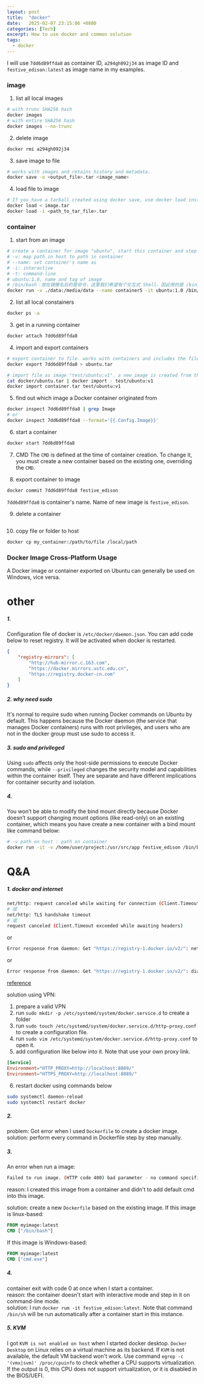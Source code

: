 ```yaml
---
layout: post
title:  "docker"
date:   2025-02-07 23:15:06 +0800
categories: [Tech]
excerpt: How to use docker and common solution
tags:
  - docker
---
```


I will use `7dd6d89ffda8` as container ID, `a294gh092j34` as image ID and `festive_edison:latest` as image name in my examples. 

### image

1. list all local images
```bash
# with trunc SHA256 hash
docker images
# with entire SHA256 hash
docker images --no-trunc
```

2. delete image
```bash
docker rmi a294gh092j34
```

3. save image to file

```bash
# works with images and retains history and metadata.
docker save -o <output_file>.tar <image_name>
```

4. load file to image

```bash
# If you have a tarball created using docker save, use docker load instead. Both commands do the same thing, but the version with < uses shell redirection to handle it, whereas -i specifies the input file directly.
docker load < image.tar
docker load -i <path_to_tar_file>.tar
```

### container

1. start from an image
```bash
# create a container for image "ubuntu", start this container and step in it on command-line mode
# -v: map path in host to path in container 
# --name: set container's name as 
# -i: interactive
# -t: command-line
# ubuntu:1.0, name and tag of image
# /bin/bash：放在镜像名后的是命令，这里我们希望有个交互式 Shell，因此用的是 /bin/bash。
docker run -v ./data:/media/data --name container5 -it ubuntu:1.0 /bin/bash
```

2. list all local constainers
```bash
docker ps -a
```
3. get in a running container
```bash
docker attach 7dd6d89ffda8
```

4. import and export containers

```bash
# export container to file. works with containers and includes the filesystem without image history or metadata, like container name, port mappings, volumes, environment variables, and layers from the original image, CMD, ENTRYPOINT. the files stored in the container become part of the new image created during the import process.
docker export 7dd6d89ffda8 > ubuntu.tar

# import file as image "test/ubuntu:v1". a new image is created from the filesystem archive of the exported container. 
cat docker/ubuntu.tar | docker import - test/ubuntu:v1
docker import container.tar test/ubuntu:v1
```

5. find out which image a Docker container originated from
```bash
docker inspect 7dd6d89ffda8 | grep Image
# or
docker inspect 7dd6d89ffda8 --format='{{.Config.Image}}'
```

6. start a container
```bash
docker start 7dd6d89ffda8
```

7. CMD
The `CMD` is defined at the time of container creation. To change it, you must create a new container based on the existing one, overriding the `CMD`.

8. export container to image
```bash
docker commit 7dd6d89ffda8 festive_edison
```
`7dd6d89ffda8` is container's name. Name of new image is `festive_edison`.

9. delete a container
```bash
```

10. copy file or folder to host
```bash
docker cp my_container:/path/to/file /local/path
```

### Docker Image Cross-Platform Usage
A Docker image or container exported on Ubuntu can generally be used on Windows, vice versa.

# other
##### 1. 
Configuration file of docker is `/etc/docker/daemon.json`. You can add code below to reset registry. It will be activated when docker is restarted.
```json
{
    "registry-mirrors": [
        "http://hub-mirror.c.163.com",
        "https://docker.mirrors.ustc.edu.cn",
        "https://registry.docker-cn.com"
    ]
}
```

##### 2. why need sudo
It's normal to require sudo when running Docker commands on Ubuntu by default. This happens because the Docker daemon (the service that manages Docker containers) runs with root privileges, and users who are not in the docker group must use sudo to access it.

##### 3. sudo and privileged
Using `sudo` affects only the host-side permissions to execute Docker commands, while `--privileged` changes the security model and capabilities within the container itself. They are separate and have different implications for container security and isolation.

##### 4. 
You won’t be able to modify the bind mount directly because Docker doesn’t support changing mount options (like read-only) on an existing container, which means you have create a new container with a bind mount like command below:
```bash
# -v path on host : path on container
docker run -it -v /home/user/project:/usr/src/app festive_edison /bin/bash
```

# Q&A
##### 1. docker and internet
```bash
net/http: request canceled while waiting for connection (Client.Timeout exceeded while awaiting headers)
# 或
net/http: TLS handshake timeout
# 或
request canceled (Client.Timeout exceeded while awaiting headers)
```
or 
```bash
Error response from daemon: Get "https://registry-1.docker.io/v2/": net/http: request canceled while waiting for connection (Client.Timeout exceeded while awaiting headers)
```
or 
```bash
Error response from daemon: Get "https://registry-1.docker.io/v2/": dial tcp ip: connect: connection refused
```

[reference](https://blog.csdn.net/2301_79849395/article/details/142829852)

solution using VPN:
1. prepare a valid VPN
2. run `sudo mkdir -p /etc/systemd/system/docker.service.d` to create a folder
3. run `sudo touch /etc/systemd/system/docker.service.d/http-proxy.conf` to create a configuration file.
4. run `sudo vim /etc/systemd/system/docker.service.d/http-proxy.conf` to open it.
5. add configuration like below into it. Note that use your own proxy link.
```conf
[Service]
Environment="HTTP_PROXY=http://localhost:8889/"
Environment="HTTPS_PROXY=http://localhost:8889/"
```
6. restart docker using commands below 
```bash
sudo systemctl daemon-reload
sudo systemctl restart docker
```
##### 2. 
problem: Got error when I used `Dockerfile` to create a docker image.
solution: perform every command in Dockerfile step by step manually.

##### 3. 
An error when run a image:
```bash
Failed to run image. (HTTP code 400) bad parameter - no command specified
```
reason: I created this image from a container and didn't to add default cmd into this image.

solution: create a new `Dockerfile` based on the existing image.
If this image is linux-based:
```Dockerfile
FROM myimage:latest
CMD ["/bin/bash"]
```
If this image is Windows-based:
```Dockerfile
FROM myimage:latest
CMD ["cmd.exe"]
```

##### 4. 
container exit with code 0 at once when I start a container. </br>
reason: the container doesn't start with interactive mode and step in it on command-line mode.</br>
solution: I run `docker rum -it festive_edison:latest`. Note that command `/bin/sh` will be run automatically after a container start in this instance.

##### 5. KVM
I got `KVM is not enabled on host` when I started docker desktop.
`Docker Desktop` on Linux relies on a virtual machine as its backend. If `KVM` is not available, the default VM backend won't work. Use command `egrep -c '(vmx|svm)' /proc/cpuinfo` to check whether a CPU supports virtualization. If the output is 0, this CPU does not support virtualization, or it is disabled in the BIOS/UEFI.